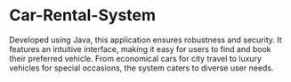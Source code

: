# Car-Rental-System
Developed using Java, this application ensures robustness and security. It features an intuitive interface, making it easy for users to find and book their preferred vehicle. From economical cars for city travel to luxury vehicles for special occasions, the system caters to diverse user needs.
